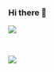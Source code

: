 ### Hi there 👋

<!--
**Peasniped/Peasniped** is a ✨ _special_ ✨ repository because its `README.md` (this file) appears on your GitHub profile.

Here are some ideas to get you started:

- 🔭 I’m currently working on ...
- 🌱 I’m currently learning ...
- 👯 I’m looking to collaborate on ...
- 🤔 I’m looking for help with ...
- 💬 Ask me about ...
- 📫 How to reach me: ...
- 😄 Pronouns: ...
- ⚡ Fun fact: ...
-->

<a href="https://github.com/anuraghazra/github-readme-stats">
  <img align="center" src="https://github-readme-stats.vercel.app/api?username=peasniped&count_private=true&include_all_commits=true&show_icons=true&theme=transparent&border_color=006aff&border_radius=25&text_bold=true&line_height=30&card_width=480px" />
</a>

&nbsp;

<a style="margin-top=30px" href="https://github.com/anuraghazra/github-readme-stats">
  <img align="center" src="https://github-readme-stats.vercel.app/api/top-langs/?username=peasniped&layout=compact&border_radius=25&border_color=006aff&theme=transparent&card_width=430" />
</a>
